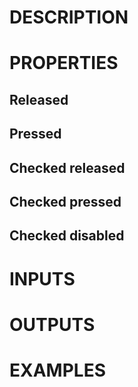 # DESCRIPTION

# PROPERTIES

## Released

## Pressed

## Checked released

## Checked pressed

## Checked disabled

# INPUTS

# OUTPUTS

# EXAMPLES
